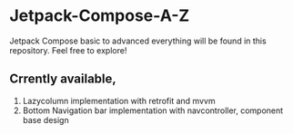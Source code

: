 # Jetpack-Compose-A-Z
Jetpack Compose basic to advanced everything will be found in this repository. Feel free to explore!

## Crrently available,
1. Lazycolumn implementation with retrofit and mvvm
2. Bottom Navigation bar implementation with navcontroller, component base design

